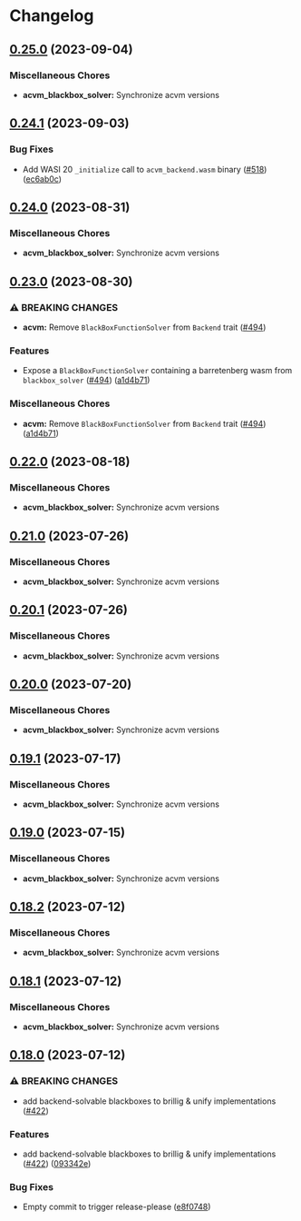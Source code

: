 # Changelog

## [0.25.0](https://github.com/noir-lang/acvm/compare/acvm_blackbox_solver-v0.24.1...acvm_blackbox_solver-v0.25.0) (2023-09-04)


### Miscellaneous Chores

* **acvm_blackbox_solver:** Synchronize acvm versions

## [0.24.1](https://github.com/noir-lang/acvm/compare/acvm_blackbox_solver-v0.24.0...acvm_blackbox_solver-v0.24.1) (2023-09-03)


### Bug Fixes

* Add WASI 20 `_initialize` call to `acvm_backend.wasm` binary ([#518](https://github.com/noir-lang/acvm/issues/518)) ([ec6ab0c](https://github.com/noir-lang/acvm/commit/ec6ab0c6fb2753209abe1e03a449873e255ffd76))

## [0.24.0](https://github.com/noir-lang/acvm/compare/acvm_blackbox_solver-v0.23.0...acvm_blackbox_solver-v0.24.0) (2023-08-31)


### Miscellaneous Chores

* **acvm_blackbox_solver:** Synchronize acvm versions

## [0.23.0](https://github.com/noir-lang/acvm/compare/acvm_blackbox_solver-v0.22.0...acvm_blackbox_solver-v0.23.0) (2023-08-30)


### ⚠ BREAKING CHANGES

* **acvm:** Remove `BlackBoxFunctionSolver` from `Backend` trait ([#494](https://github.com/noir-lang/acvm/issues/494))

### Features

* Expose a `BlackBoxFunctionSolver` containing a barretenberg wasm from `blackbox_solver` ([#494](https://github.com/noir-lang/acvm/issues/494)) ([a1d4b71](https://github.com/noir-lang/acvm/commit/a1d4b71256dfbf1e883e770dd9c45479235aa860))


### Miscellaneous Chores

* **acvm:** Remove `BlackBoxFunctionSolver` from `Backend` trait ([#494](https://github.com/noir-lang/acvm/issues/494)) ([a1d4b71](https://github.com/noir-lang/acvm/commit/a1d4b71256dfbf1e883e770dd9c45479235aa860))

## [0.22.0](https://github.com/noir-lang/acvm/compare/acvm_blackbox_solver-v0.21.0...acvm_blackbox_solver-v0.22.0) (2023-08-18)


### Miscellaneous Chores

* **acvm_blackbox_solver:** Synchronize acvm versions

## [0.21.0](https://github.com/noir-lang/acvm/compare/acvm_blackbox_solver-v0.20.1...acvm_blackbox_solver-v0.21.0) (2023-07-26)


### Miscellaneous Chores

* **acvm_blackbox_solver:** Synchronize acvm versions

## [0.20.1](https://github.com/noir-lang/acvm/compare/acvm_blackbox_solver-v0.20.0...acvm_blackbox_solver-v0.20.1) (2023-07-26)


### Miscellaneous Chores

* **acvm_blackbox_solver:** Synchronize acvm versions

## [0.20.0](https://github.com/noir-lang/acvm/compare/acvm_blackbox_solver-v0.19.1...acvm_blackbox_solver-v0.20.0) (2023-07-20)


### Miscellaneous Chores

* **acvm_blackbox_solver:** Synchronize acvm versions

## [0.19.1](https://github.com/noir-lang/acvm/compare/acvm_blackbox_solver-v0.19.0...acvm_blackbox_solver-v0.19.1) (2023-07-17)


### Miscellaneous Chores

* **acvm_blackbox_solver:** Synchronize acvm versions

## [0.19.0](https://github.com/noir-lang/acvm/compare/acvm_blackbox_solver-v0.18.2...acvm_blackbox_solver-v0.19.0) (2023-07-15)


### Miscellaneous Chores

* **acvm_blackbox_solver:** Synchronize acvm versions

## [0.18.2](https://github.com/noir-lang/acvm/compare/acvm_blackbox_solver-v0.18.1...acvm_blackbox_solver-v0.18.2) (2023-07-12)


### Miscellaneous Chores

* **acvm_blackbox_solver:** Synchronize acvm versions

## [0.18.1](https://github.com/noir-lang/acvm/compare/acvm_blackbox_solver-v0.18.0...acvm_blackbox_solver-v0.18.1) (2023-07-12)


### Miscellaneous Chores

* **acvm_blackbox_solver:** Synchronize acvm versions

## [0.18.0](https://github.com/noir-lang/acvm/compare/acvm_blackbox_solver-v0.17.0...acvm_blackbox_solver-v0.18.0) (2023-07-12)


### ⚠ BREAKING CHANGES

* add backend-solvable blackboxes to brillig & unify implementations ([#422](https://github.com/noir-lang/acvm/issues/422))

### Features

* add backend-solvable blackboxes to brillig & unify implementations ([#422](https://github.com/noir-lang/acvm/issues/422)) ([093342e](https://github.com/noir-lang/acvm/commit/093342ea9481a311fa71343b8b7a22774788838a))


### Bug Fixes

* Empty commit to trigger release-please ([e8f0748](https://github.com/noir-lang/acvm/commit/e8f0748042ef505d59ab63266d3c36c5358ee30d))
